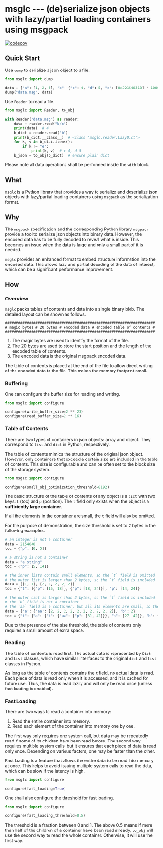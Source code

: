 # msglc --- (de)serialize json objects with lazy/partial loading containers using msgpack

[![codecov](https://codecov.io/gh/TLCFEM/msglc/graph/badge.svg?token=JDPARZSVDR)](https://codecov.io/gh/TLCFEM/msglc)

## Quick Start

Use `dump` to serialize a json object to a file.

```python
from msglc import dump

data = {"a": [1, 2, 3], "b": {"c": 4, "d": 5, "e": [0x221548313] * 10000}}
dump("data.msg", data)
```

Use `Reader` to read a file.

```python
from msglc import Reader, to_obj

with Reader("data.msg") as reader:
    data = reader.read("b/c")
    print(data)  # 4
    b_dict = reader.read("b")
    print(b_dict.__class__)  # <class 'msglc.reader.LazyDict'>
    for k, v in b_dict.items():
        if k != "e":
            print(k, v)  # c 4, d 5
    b_json = to_obj(b_dict)  # ensure plain dict
```

Please note all data operations shall be performed inside the `with` block.

## What

`msglc` is a Python library that provides a way to serialize and deserialize json objects with lazy/partial loading
containers using `msgpack` as the serialization format.

## Why

The `msgpack` specification and the corresponding Python library `msgpack` provide a tool to serialize json objects into
binary data.
However, the encoded data has to be fully decoded to reveal what is inside.
This becomes an issue when the data is large and only a small part of it is needed.

`msglc` provides an enhanced format to embed structure information into the encoded data.
This allows lazy and partial decoding of the data of interest, which can be a significant performance improvement.

## How

### Overview

`msglc` packs tables of contents and data into a single binary blob. The detailed layout can be shown as follows.

```text
#####################################################################
# magic bytes # 20 bytes # encoded data # encoded table of contents #
#####################################################################
```

1. The magic bytes are used to identify the format of the file.
2. The 20 bytes are used to store the start position and the length of the encoded table of contents.
3. The encoded data is the original msgpack encoded data.

The table of contents is placed at the end of the file to allow direct writing of the encoded data to the file.
This makes the memory footprint small.

### Buffering

One can configure the buffer size for reading and writing.

```python
from msglc import configure

configure(write_buffer_size=2 ** 23)
configure(read_buffer_size=2 ** 16)
```

### Table of Contents

There are two types of containers in json objects: array and object.
They correspond to `list` and `dict` in Python, respectively.

The table of contents mimics the structure of the original json object.
However, only containers that exceed a certain size are included in the table of contents.
This size is configurable and can be often set to the block size of the storage system.

```python
from msglc import configure

configure(small_obj_optimization_threshold=8192)
```

The basic structure of the table of contents of any object is a `dict` with two keys: `t` (toc) and `p` (position).
The `t` field only exists when the object is a **sufficiently large container**.

If all the elements in the container are small, the `t` field will also be omitted.

For the purpose of demonstration, the size threshold is set to 2 bytes in the following examples.

```python
# an integer is not a container
data = 2154848
toc = {"p": [0, 5]}

# a string is not a container
data = "a string"
toc = {"p": [5, 14]}

# the inner lists contain small elements, so the `t` field is omitted
# the outer list is larger than 2 bytes, so the `t` field is included
data = [[1, 1], [2, 2, 2, 2, 2]]
toc = {"t": [{"p": [15, 18]}, {"p": [18, 24]}], "p": [14, 24]}

# the outer dict is larger than 2 bytes, so the `t` field is included
# the `b` field is not a container
# the `aa` field is a container, but all its elements are small, so the `t` field is omitted
data = {'a': {'aa': [2, 2, 2, 2, 2, 2, 2, 2, 2, 2]}, 'b': 2}
toc = {"t": {"a": {"t": {"aa": {"p": [31, 42]}}, "p": [27, 42]}, "b": {"p": [44, 45]}}, "p": [24, 45]}
```

Due to the presence of the size threshold, the table of contents only requires a small amount of extra space.

### Reading

The table of contents is read first. The actual data is represented by `Dict` and `List` classes, which have similar
interfaces to the original `dict` and `list` classes in Python.

As long as the table of contents contains the `t` field, no actual data is read.
Each piece of data is read only when it is accessed, and it is cached for future use.
Thus, the data is read lazily and will only be read once (unless fast loading is enabled).

### Fast Loading

There are two ways to read a container into memory:

1. Read the entire container into memory.
2. Read each element of the container into memory one by one.

The first way only requires one system call, but data may be repeatedly read if some of its children have been read
before.
The second way requires multiple system calls, but it ensures that each piece of data is read only once.
Depending on various factors, one may be faster than the other.

Fast loading is a feature that allows the entire data to be read into memory at once.
This helps to avoid issuing multiple system calls to read the data, which can be slow if the latency is high.

```python
from msglc import configure

configure(fast_loading=True)
```

One shall also configure the threshold for fast loading.

```python
from msglc import configure

configure(fast_loading_threshold=0.5)
```

The threshold is a fraction between 0 and 1. The above 0.5 means if more than half of the children of a container have
been read already, `to_obj` will use the second way to read the whole container. Otherwise, it will use the first way.
